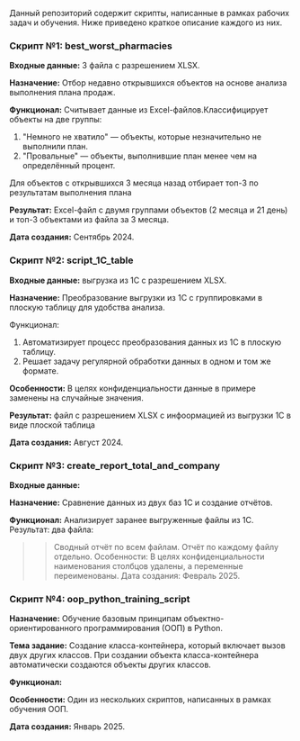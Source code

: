 Данный репозиторий содержит скрипты, написанные в рамках рабочих задач и обучения. Ниже приведено краткое описание каждого из них.

### Скрипт №1: best_worst_pharmacies

**Входные данные:** 3 файла с разрешением XLSX.

**Назначение:** Отбор недавно открывшихся объектов на основе анализа выполнения плана продаж.

**Функционал:** Cчитывает данные из Excel-файлов.Классифицирует объекты на две группы:
1. "Немного не хватило" — объекты, которые незначительно не выполнили план.
2. "Провальные" — объекты, выполнившие план менее чем на определённый процент.

Для объектов с открывшихся 3 месяца назад отбирает топ-3 по результатам выполнения плана

**Результат:** Excel-файл с двумя группами объектов (2 месяца и 21 день) и топ-3 объектами из файла за 3 месяца.

**Дата создания:** Сентябрь 2024.
  

### Скрипт №2: script_1C_table

**Входные данные:** выгрузка из 1С с разрешением XLSX.

**Назначение:** Преобразование выгрузки из 1С с группировками в плоскую таблицу для удобства анализа.

Функционал:
1. Автоматизирует процесс преобразования данных из 1С в плоскую таблицу.
2. Решает задачу регулярной обработки данных в одном и том же формате.

**Особенности:** В целях конфиденциальности данные в примере заменены на случайные значения.

**Результат:** файл с разрешением XLSX с инфоормацией из выгрузки 1С в виде плоской таблица

**Дата создания:** Август 2024.


### Скрипт №3: create_report_total_and_company

**Входные данные:** 

**Назначение:** Сравнение данных из двух баз 1С и создание отчётов.

**Функционал:** Анализирует заранее выгруженные файлы из 1С.
Результат: два файла:
>> Сводный отчёт по всем файлам.
>> Отчёт по каждому файлу отдельно.
Особенности: В целях конфиденциальности наименования столбцов удалены, а переменные переименованы.
Дата создания: Февраль 2025.

### Скрипт №4: oop_python_training_script

**Назначение:** Обучение базовым принципам объектно-ориентированного программирования (ООП) в Python.

**Тема задание:** Создание класса-контейнера, который включает вызов двух других классов. При создании объекта класса-контейнера автоматически создаются объекты других классов.

**Функционал:** 

**Особенности:** Один из нескольких скриптов, написанных в рамках обучения ООП.

**Дата создания:** Январь 2025.
